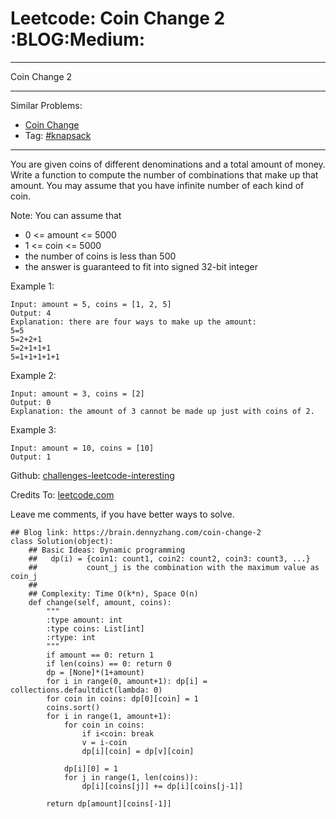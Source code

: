 # Leetcode: Coin Change 2     :BLOG:Medium:


---

Coin Change 2  

---

Similar Problems:  
-   [Coin Change](https://brain.dennyzhang.com/coin-change)
-   Tag: [#knapsack](https://brain.dennyzhang.com/tag/knapsack)

---

You are given coins of different denominations and a total amount of money. Write a function to compute the number of combinations that make up that amount. You may assume that you have infinite number of each kind of coin.  

Note: You can assume that  

-   0 <= amount <= 5000
-   1 <= coin <= 5000
-   the number of coins is less than 500
-   the answer is guaranteed to fit into signed 32-bit integer

Example 1:  

    Input: amount = 5, coins = [1, 2, 5]
    Output: 4
    Explanation: there are four ways to make up the amount:
    5=5
    5=2+2+1
    5=2+1+1+1
    5=1+1+1+1+1

Example 2:  

    Input: amount = 3, coins = [2]
    Output: 0
    Explanation: the amount of 3 cannot be made up just with coins of 2.

Example 3:  

    Input: amount = 10, coins = [10] 
    Output: 1

Github: [challenges-leetcode-interesting](https://github.com/DennyZhang/challenges-leetcode-interesting/tree/master/coin-change-2)  

Credits To: [leetcode.com](https://leetcode.com/problems/coin-change-2/description/)  

Leave me comments, if you have better ways to solve.  

    ## Blog link: https://brain.dennyzhang.com/coin-change-2
    class Solution(object):
        ## Basic Ideas: Dynamic programming
        ##   dp(i) = {coin1: count1, coin2: count2, coin3: count3, ...}
        ##           count_j is the combination with the maximum value as coin_j
        ##
        ## Complexity: Time O(k*n), Space O(n)
        def change(self, amount, coins):
            """
            :type amount: int
            :type coins: List[int]
            :rtype: int
            """
            if amount == 0: return 1
            if len(coins) == 0: return 0
            dp = [None]*(1+amount)
            for i in range(0, amount+1): dp[i] = collections.defaultdict(lambda: 0)
            for coin in coins: dp[0][coin] = 1
            coins.sort()
            for i in range(1, amount+1):
                for coin in coins:
                    if i<coin: break
                    v = i-coin
                    dp[i][coin] = dp[v][coin]
    
                dp[i][0] = 1
                for j in range(1, len(coins)):
                    dp[i][coins[j]] += dp[i][coins[j-1]]
    
            return dp[amount][coins[-1]]